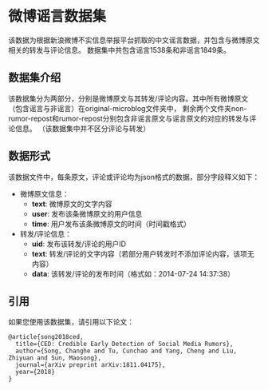 
# 微博谣言数据集

该数据为根据新浪微博不实信息举报平台抓取的中文谣言数据，并包含与微博原文相关的转发与评论信息。
数据集中共包含谣言1538条和非谣言1849条。

## 数据集介绍

该数据集分为两部分，分别是微博原文与其转发/评论内容。其中所有微博原文（包含谣言与非谣言）在original-microblog文件夹中，
剩余两个文件夹non-rumor-repost和rumor-repost分别包含非谣言原文与谣言原文的对应的转发与评论信息。
（该数据集中并不区分评论与转发）

## 数据形式

该数据文件中，每条原文，评论或评论均为json格式的数据，部分字段释义如下：

* 微博原文信息：
    *  **text**: 微博原文的文字内容
    *  **user**: 发布该条微博原文的用户信息
    *  **time**: 用户发布该条微博原文的时间（时间戳格式）
* 转发/评论信息：
    *  **uid**:  发布该转发/评论的用户ID
    *  **text**: 转发/评论的文字内容（若部分用户转发时不添加评论内容，该项无内容）
    *  **data**: 该转发/评论的发布时间（格式如：2014-07-24 14:37:38）


## 引用

如果您使用该数据集，请引用以下论文：

```
@article{song2018ced,
  title={CED: Credible Early Detection of Social Media Rumors},
  author={Song, Changhe and Tu, Cunchao and Yang, Cheng and Liu, Zhiyuan and Sun, Maosong},
  journal={arXiv preprint arXiv:1811.04175},
  year={2018}
}
```
